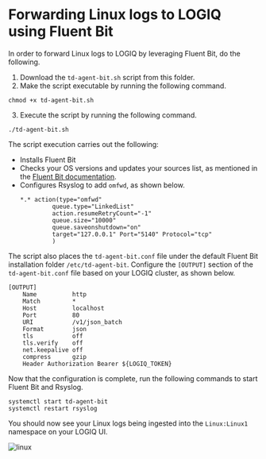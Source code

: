 # Forwarding Linux logs to LOGIQ using Fluent Bit

In order to forward Linux logs to LOGIQ by leveraging Fluent Bit, do the following. 

1. Download the `td-agent-bit.sh` script from this folder. 
2. Make the script executable by running the following command. 
  ```
  chmod +x td-agent-bit.sh
  ```
3. Execute the script by running the following command.
  ```
  ./td-agent-bit.sh
  ```

The script execution carries out the following:
- Installs Fluent Bit
- Checks your OS versions and updates your sources list, as mentioned in the [Fluent Bit documentation](https://docs.fluentbit.io/manual/installation/linux/ubuntu#update-your-sources-lists). 
- Configures Rsyslog to add `omfwd`, as shown below.
  ```
  *.* action(type="omfwd"
           queue.type="LinkedList"
           action.resumeRetryCount="-1"
           queue.size="10000"
           queue.saveonshutdown="on"
           target="127.0.0.1" Port="5140" Protocol="tcp"
           )
  ```
  
The script also places the `td-agent-bit.conf` file under the default Fluent Bit installation folder `/etc/td-agent-bit`. Configure the `[OUTPUT]` section of the `td-agent-bit.conf` file based on your LOGIQ cluster, as shown below. 
  
```
[OUTPUT]
    Name          http
    Match         *
    Host          localhost
    Port          80
    URI           /v1/json_batch
    Format        json
    tls           off
    tls.verify    off
    net.keepalive off
    compress      gzip
    Header Authorization Bearer ${LOGIQ_TOKEN}
```

Now that the configuration is complete, run the following commands to start Fluent Bit and Rsyslog.
```
systemctl start td-agent-bit
systemctl restart rsyslog
```

You should now see your Linux logs being ingested into the `Linux:Linux1` namespace on your LOGIQ UI. 

![linux](https://user-images.githubusercontent.com/67860971/133257871-58663332-995c-4849-9638-8fe96826296a.png)

